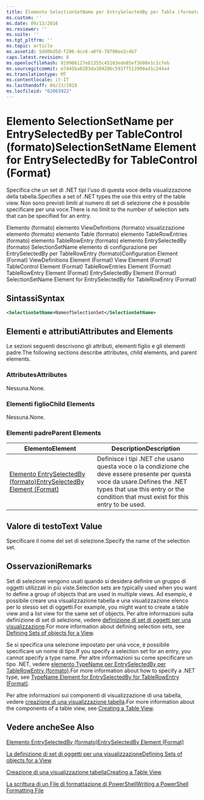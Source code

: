 ```yaml
---
title: Elemento SelectionSetName per EntrySelectedBy per Table (formato) | Microsoft Docs
ms.custom: ''
ms.date: 09/13/2016
ms.reviewer: ''
ms.suite: ''
ms.tgt_pltfrm: ''
ms.topic: article
ms.assetid: 5dd0bd5d-f206-4cc6-a0f8-70700ee2c4b7
caps.latest.revision: 8
ms.openlocfilehash: 819906127e81355c45103ede85ef3608e1c1cfeb
ms.sourcegitcommit: e7445ba8203da304286c591ff513900ad1c244a4
ms.translationtype: MT
ms.contentlocale: it-IT
ms.lasthandoff: 04/23/2019
ms.locfileid: "62063922"
---
```

# <a name="selectionsetname-element-for-entryselectedby-for-tablecontrol-format"></a><span data-ttu-id="fc778-102">Elemento SelectionSetName per EntrySelectedBy per TableControl (formato)</span><span class="sxs-lookup"><span data-stu-id="fc778-102">SelectionSetName Element for EntrySelectedBy for TableControl (Format)</span></span>

<span data-ttu-id="fc778-103">Specifica che un set di .NET tipi l'uso di questa voce della visualizzazione della tabella.</span><span class="sxs-lookup"><span data-stu-id="fc778-103">Specifies a set of .NET types the use this entry of the table view.</span></span> <span data-ttu-id="fc778-104">Non sono previsti limiti al numero di set di selezione che è possibile specificare per una voce.</span><span class="sxs-lookup"><span data-stu-id="fc778-104">There is no limit to the number of selection sets that can be specified for an entry.</span></span>

<span data-ttu-id="fc778-105">Elemento (formato) elemento ViewDefinitions (formato) visualizzazione elemento (formato) elemento Table (formato) elemento TableRowEntries (formato) elemento TableRowEntry (formato) elemento EntrySelectedBy (formato) SelectionSetName elemento di configurazione per EntrySelectedBy per TableRowEntry (formato)</span><span class="sxs-lookup"><span data-stu-id="fc778-105">Configuration Element (Format) ViewDefinitions Element (Format) View Element (Format) TableControl Element (Format) TableRowEntries Element (Format) TableRowEntry Element (Format) EntrySelectedBy Element (Format) SelectionSetName Element for EntrySelectedBy for TableRowEntry (Format)</span></span>

## <a name="syntax"></a><span data-ttu-id="fc778-106">Sintassi</span><span class="sxs-lookup"><span data-stu-id="fc778-106">Syntax</span></span>

```xml
<SelectionSetName>NameofSelectionSet</SelectionSetName>
```

## <a name="attributes-and-elements"></a><span data-ttu-id="fc778-107">Elementi e attributi</span><span class="sxs-lookup"><span data-stu-id="fc778-107">Attributes and Elements</span></span>

<span data-ttu-id="fc778-108">Le sezioni seguenti descrivono gli attributi, elementi figlio e gli elementi padre.</span><span class="sxs-lookup"><span data-stu-id="fc778-108">The following sections describe attributes, child elements, and parent elements.</span></span>

### <a name="attributes"></a><span data-ttu-id="fc778-109">Attributes</span><span class="sxs-lookup"><span data-stu-id="fc778-109">Attributes</span></span>

<span data-ttu-id="fc778-110">Nessuna.</span><span class="sxs-lookup"><span data-stu-id="fc778-110">None.</span></span>

### <a name="child-elements"></a><span data-ttu-id="fc778-111">Elementi figlio</span><span class="sxs-lookup"><span data-stu-id="fc778-111">Child Elements</span></span>

<span data-ttu-id="fc778-112">Nessuna.</span><span class="sxs-lookup"><span data-stu-id="fc778-112">None.</span></span>

### <a name="parent-elements"></a><span data-ttu-id="fc778-113">Elementi padre</span><span class="sxs-lookup"><span data-stu-id="fc778-113">Parent Elements</span></span>

|<span data-ttu-id="fc778-114">Elemento</span><span class="sxs-lookup"><span data-stu-id="fc778-114">Element</span></span>|<span data-ttu-id="fc778-115">Description</span><span class="sxs-lookup"><span data-stu-id="fc778-115">Description</span></span>|
|-------------|-----------------|
|[<span data-ttu-id="fc778-116">Elemento EntrySelectedBy (formato)</span><span class="sxs-lookup"><span data-stu-id="fc778-116">EntrySelectedBy Element (Format)</span></span>](./entryselectedby-element-for-tablerowentry-for-tablecontrol-format.md)|<span data-ttu-id="fc778-117">Definisce i tipi .NET che usano questa voce o la condizione che deve essere presente per questa voce da usare.</span><span class="sxs-lookup"><span data-stu-id="fc778-117">Defines the .NET types that use this entry or the condition that must exist for this entry to be used.</span></span>|

## <a name="text-value"></a><span data-ttu-id="fc778-118">Valore di testo</span><span class="sxs-lookup"><span data-stu-id="fc778-118">Text Value</span></span>

<span data-ttu-id="fc778-119">Specificare il nome del set di selezione.</span><span class="sxs-lookup"><span data-stu-id="fc778-119">Specify the name of the selection set.</span></span>

## <a name="remarks"></a><span data-ttu-id="fc778-120">Osservazioni</span><span class="sxs-lookup"><span data-stu-id="fc778-120">Remarks</span></span>

<span data-ttu-id="fc778-121">Set di selezione vengono usati quando si desidera definire un gruppo di oggetti utilizzati in più viste.</span><span class="sxs-lookup"><span data-stu-id="fc778-121">Selection sets are typically used when you want to define a group of objects that are used in multiple views.</span></span> <span data-ttu-id="fc778-122">Ad esempio, è possibile creare una visualizzazione tabella e una visualizzazione elenco per lo stesso set di oggetti.</span><span class="sxs-lookup"><span data-stu-id="fc778-122">For example, you might want to create a table view and a list view for the same set of objects.</span></span> <span data-ttu-id="fc778-123">Per altre informazioni sulla definizione di set di selezione, vedere [definizione di set di oggetti per una visualizzazione](./defining-selection-sets.md).</span><span class="sxs-lookup"><span data-stu-id="fc778-123">For more information about defining selection sets, see [Defining Sets of objects for a View](./defining-selection-sets.md).</span></span>

<span data-ttu-id="fc778-124">Se si specifica una selezione impostato per una voce, è possibile specificare un nome di tipo.</span><span class="sxs-lookup"><span data-stu-id="fc778-124">If you specify a selection set for an entry, you cannot specify a type name.</span></span> <span data-ttu-id="fc778-125">Per altre informazioni su come specificare un tipo .NET, vedere [elemento TypeName per EntrySelectedBy per TableRowEntry (formato)](./typename-element-for-entryselectedby-for-tablecontrol-format.md).</span><span class="sxs-lookup"><span data-stu-id="fc778-125">For more information about how to specify a .NET type, see [TypeName Element for EntrySelectedBy for TableRowEntry (Format)](./typename-element-for-entryselectedby-for-tablecontrol-format.md).</span></span>

<span data-ttu-id="fc778-126">Per altre informazioni sui componenti di visualizzazione di una tabella, vedere [creazione di una visualizzazione tabella](./creating-a-table-view.md).</span><span class="sxs-lookup"><span data-stu-id="fc778-126">For more information about the components of a table view, see [Creating a Table View](./creating-a-table-view.md).</span></span>

## <a name="see-also"></a><span data-ttu-id="fc778-127">Vedere anche</span><span class="sxs-lookup"><span data-stu-id="fc778-127">See Also</span></span>

[<span data-ttu-id="fc778-128">Elemento EntrySelectedBy (formato)</span><span class="sxs-lookup"><span data-stu-id="fc778-128">EntrySelectedBy Element (Format)</span></span>](./entryselectedby-element-for-tablerowentry-for-tablecontrol-format.md)

[<span data-ttu-id="fc778-129">La definizione di set di oggetti per una visualizzazione</span><span class="sxs-lookup"><span data-stu-id="fc778-129">Defining Sets of objects for a View</span></span>](./defining-selection-sets.md)

[<span data-ttu-id="fc778-130">Creazione di una visualizzazione tabella</span><span class="sxs-lookup"><span data-stu-id="fc778-130">Creating a Table View</span></span>](./creating-a-table-view.md)

[<span data-ttu-id="fc778-131">La scrittura di un File di formattazione di PowerShell</span><span class="sxs-lookup"><span data-stu-id="fc778-131">Writing a PowerShell Formatting File</span></span>](./writing-a-powershell-formatting-file.md)
